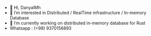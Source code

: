 - 👋 Hi, DanyalMh
- 👀 I’m interested in Distributed / RealTime infrastructure / In-memory Database 
- 🌱 I’m currently working on distributed in-memory database for Rust
-    Whatsapp : (+98) 9370156893





<!---
Rustixir/Rustixir is a ✨ special ✨ repository because its `README.md` (this file) appears on your GitHub profile.
You can click the Preview link to take a look at your changes.
--->
